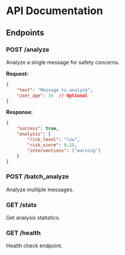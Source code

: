 # API Documentation

## Endpoints

### POST /analyze
Analyze a single message for safety concerns.

**Request:**
```json
{
    "text": "Message to analyze",
    "user_age": 16  // Optional
}
```

**Response:**
```json
{
    "success": true,
    "analysis": {
        "risk_level": "low",
        "risk_score": 0.25,
        "interventions": ["warning"]
    }
}
```

### POST /batch_analyze
Analyze multiple messages.

### GET /stats
Get analysis statistics.

### GET /health
Health check endpoint.
